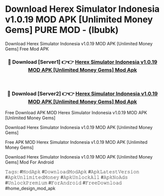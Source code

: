 # Download Herex Simulator Indonesia v1.0.19 MOD APK [Unlimited Money Gems] PURE MOD - (lbubk)
Download Herex Simulator Indonesia v1.0.19 MOD APK [Unlimited Money Gems] Free Mod APK

<div align="center">
<h3>🔴 Download [Server1] 👉👉 <a href="https://apk-comot.site?title=Herex_Simulator_Indonesia_v1.0.19_MOD_APK_[Unlimited_Money_Gems]">Herex Simulator Indonesia v1.0.19 MOD APK [Unlimited Money Gems] Mod Apk</a></h3><br>

<h3>🔴 Download [Server2] 👉👉 <a href="https://apk-comot.site?title=Herex_Simulator_Indonesia_v1.0.19_MOD_APK_[Unlimited_Money_Gems]">Herex Simulator Indonesia v1.0.19 MOD APK [Unlimited Money Gems] Mod Apk</a></h3>
</div>


Free Download APK MOD Herex Simulator Indonesia v1.0.19 MOD APK [Unlimited Money Gems]

Download Herex Simulator Indonesia v1.0.19 MOD APK [Unlimited Money Gems] 

Free APK MOD Herex Simulator Indonesia v1.0.19 MOD APK [Unlimited Money Gems] 

Download Herex Simulator Indonesia v1.0.19 MOD APK [Unlimited Money Gems] Mod For Android

𝚃𝚊𝚐𝚜: #𝙼𝚘𝚍𝙰𝚙𝚔 #𝙳𝚘𝚠𝚗𝚕𝚘𝚊𝚍𝙼𝚘𝚍𝙰𝚙𝚔 #𝙰𝚙𝚔𝙻𝚊𝚝𝚎𝚜𝚝𝚅𝚎𝚛𝚜𝚒𝚘𝚗 #𝙰𝚙𝚔𝚄𝚗𝚕𝚒𝚖𝚒𝚝𝚎𝚍𝙼𝚘𝚗𝚎𝚢 #𝙰𝚙𝚔𝚄𝚗𝚕𝚘𝚌𝚔𝙰𝚕𝚕 #𝙰𝚙𝚔𝙽𝚘𝙰𝚍𝚜 #𝚄𝚗𝚕𝚘𝚌𝚔𝙿𝚛𝚎𝚖𝚒𝚞𝚖 #𝙵𝚘𝚛𝙰𝚗𝚍𝚛𝚘𝚒𝚍 #𝙵𝚛𝚎𝚎𝙳𝚘𝚠𝚗𝚕𝚘𝚊𝚍 #home_design_mod_apk